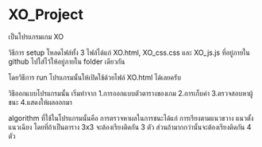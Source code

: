 # XO_Project
เป็นโปรแกรมเกม XO

วิธีการ setup โหลดไฟล์ทั้ง 3 ไฟล์ได้แก่ XO.html, XO_css.css และ XO_js.js ที่อยู่ภายใน github ไปใส่ไว้ให้อยู่ภายใน folder เดียวกัน

โดยวิธีการ run โปรแกรมนั้นให้เปิดใช้ด้วยไฟล์ XO.html ได้เลยครับ

วิธีออกแบบโปรแกรมนั้น เริ่มทำจาก 
1.การออกแบบตัวตารางของเกม
2.การเก็บค่า
3.ตรวจสอบหาผู้ชนะ
4.แสดงให้ผลออกมา

algorithm ที่ใช้ในโปรแกรมนั้นคือ การตรวจหาผลในการชนะได้แก่ การเรียงตามแนวขวาง แนวตั้ง แนวเฉียง โดยที่ถ้าเป็นตาราง 3x3 จะต้องเรียงติดกัน 3 ตัว ส่วนถ้ามากกว่านั้นจะต้องเรียงติดกัน 4 ตัว 
